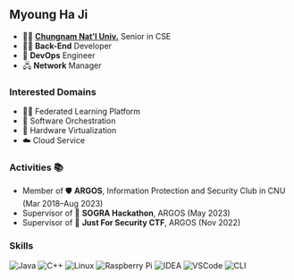 ## Myoung Ha Ji

- 🧑‍🎓 **[Chungnam Nat'l Univ.](https://computer.cnu.ac.kr)** Senior in CSE
- 🧑‍💻 **Back-End** Developer
- 🧰 **DevOps** Engineer
- 🖧 **Network** Manager

### Interested Domains ##

- 👨‍🏫 Federated Learning Platform
- 💽 Software Orchestration
- 💾 Hardware Virtualization
- ☁️ Cloud Service

### Activities 📚

- Member of 🛡️ **ARGOS**, Information Protection and Security Club in CNU (Mar 2018–Aug 2023)
- Supervisor of 🏃 **SOGRA Hackathon**, ARGOS (May 2023)
- Supervisor of 🚩 **Just For Security CTF**, ARGOS (Nov 2022)

### Skills 

![Java](https://skillicons.dev/icons?i=java&theme=light)
![C++](https://skillicons.dev/icons?i=cpp)
![Linux](https://skillicons.dev/icons?i=linux)
![Raspberry Pi](https://skillicons.dev/icons?i=raspberrypi)
![IDEA](https://skillicons.dev/icons?i=idea)
![VSCode](https://skillicons.dev/icons?i=vscode)
![CLI](https://skillicons.dev/icons?i=bash)
